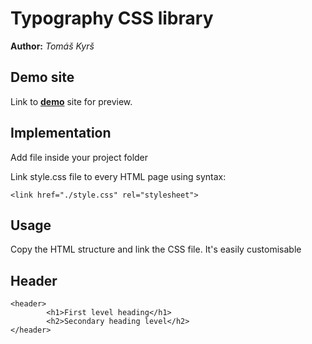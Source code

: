 # Typography CSS library
**Author:** *Tomáš Kyrš*
## Demo site
Link to **[demo](https://htmlpreview.github.io/?https://github.com/pslib-cz/MP2022-23_Kyrs-Tomas_Webove-stranky-firmy/blob/master/index.html)** site for preview.
## Implementation

Add file inside your project folder

Link style.css file to every HTML page using syntax:
```
<link href="./style.css" rel="stylesheet">
```   
## Usage     

Copy the HTML structure and link the CSS file. It's easily customisable

## Header
```
<header>
        <h1>First level heading</h1>
        <h2>Secondary heading level</h2>
</header>
```
